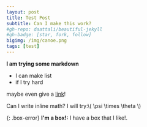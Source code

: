```yaml
---
layout: post
title: Test Post
subtitle: Can I make this work?
#gh-repo: daattali/beautiful-jekyll
#gh-badge: [star, fork, follow]
bigimg: /img/canoe.png
tags: [test]
---
```


**I am trying some markdown**

* I can make list
* if I try hard

maybe even give a [link](www.google.com)!

Can I write inline math? I will try:\\( \psi \times \theta \\)

{: .box-error}
**I'm a box!:** I have a box that I like!.
